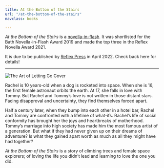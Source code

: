 ```yaml
---
title: At the Bottom of the Stairs
url: "/at-the-bottom-of-the-stairs"
navclass: books

---
```


_At the Bottom of the Stairs_ is a
[novella-in-flash](https://novella-in-flash.com/what-is-a-novella-in-flash/). It
was shortlisted for the Bath Novella-in-Flash Award 2019 and made the top three
in the Reflex Novella Award 2021.
 
It is due to be published by [Reflex Press](https://www.reflex.press/) in April
2022. Check back here for details!

----

<img class="cover-image" alt="The Art of Letting Go Cover" src="/img/atbots-cover.jpg"
      srcset="/img/atbots-cover-2x.jpg 2x, /img/atbots-cover-3x.jpg 3x" />

Rachel is 10 years-old when a dog is rocketed into space. When she is 16,
the first female astronaut orbits the earth. At 17, she falls in love with
Tommy. But Rachel and Tommy’s love is not written in those distant stars. Facing
disapproval and uncertainty, they find themselves forced apart.
 
Half a century later, when they bump into each other in a hotel bar, Rachel and
Tommy are confronted with a lifetime of what-ifs. Rachel’s life of social
conformity has brought her the joys and heartbreaks of motherhood. Tommy’s
marriage into high society has made him the most famous artist of a generation.
But what if they had never given up on their dreams of adventure? Is what they
gained apart worth as much as all they might have had together?
 
_At the Bottom of the Stairs_ is a story of climbing trees and female space
explorers; of loving the life you didn’t lead and learning to love the one you
did.